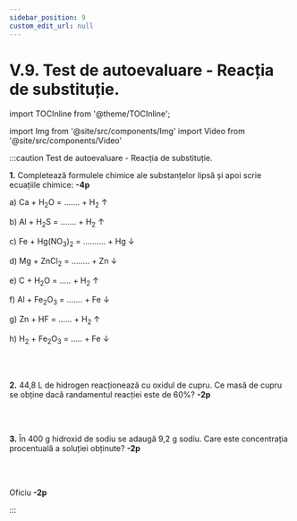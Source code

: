 ```yaml
---
sidebar_position: 9
custom_edit_url: null
---
```


# V.9. Test de autoevaluare - Reacția de substituție.


import TOCInline from '@theme/TOCInline';

<TOCInline toc={toc} />



import Img from '@site/src/components/Img'
import Video from '@site/src/components/Video'

 

:::caution Test de autoevaluare - Reacția de substituție.

**1.** Completează formulele chimice ale substanțelor lipsă și apoi scrie ecuațiile chimice: **-4p**


a) Ca + H<sub>2</sub>O = ....... + H<sub>2</sub> ↑

b)  Al + H<sub>2</sub>S = ....... + H<sub>2</sub> ↑

c) Fe + Hg(NO<sub>3</sub>)<sub>2</sub>  =  .......... + Hg ↓

d) Mg + ZnCl<sub>2</sub>  =  ........ + Zn ↓

e) C + H<sub>2</sub>O = ….. + H<sub>2</sub> ↑

f) Al + Fe<sub>2</sub>O<sub>3</sub> = …….  + Fe ↓

g) Zn + HF = ...... + H<sub>2</sub> ↑

h) H<sub>2</sub>  + Fe<sub>2</sub>O<sub>3</sub> = ..... + Fe ↓



<br></br>



**2.** 44,8 L de hidrogen reacționează cu oxidul de cupru. Ce masă de cupru se obține dacă randamentul reacției este de 60%? **-2p**

<br></br>

**3.**	În 400 g hidroxid de sodiu se adaugă 9,2 g sodiu. Care este concentrația procentuală a soluției obținute? **-2p**

<br></br>

Oficiu **-2p**







:::

